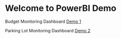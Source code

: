 # Welcome to PowerBI Demo

Budget Monitoring Dashboard
[Demo 1](https://app.powerbi.com/view?r=eyJrIjoiYzliNmQ1MjYtMmRkZC00MTNlLWE4ODgtNDllYzliN2RmZTgwIiwidCI6IjI2Y2NmYmI0LTc4MTYtNGY0My1hMjM2LWI2ZmZmYjg0Y2ZjMSIsImMiOjEwfQ%3D%3D)

Parking Lot Monitoring Dashboard
[Demo 2](https://app.powerbi.com/view?r=eyJrIjoiNDFhMzUzYjEtMTM2NC00Zjk4LTkxZTAtZTU5ODgwYjZlOTY5IiwidCI6IjI2Y2NmYmI0LTc4MTYtNGY0My1hMjM2LWI2ZmZmYjg0Y2ZjMSIsImMiOjEwfQ%3D%3D)
